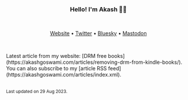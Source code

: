 <h3 align="center">Hello! I'm Akash 👋🏽</h3><br><p align="center">
						<a href="https://akashgoswami.com/">Website</a> •
						<a href="https://twitter.com/akashgoswami_">Twitter</a> •
						<a href="https://bsky.app/profile/akashgoswami.com">Bluesky</a> •
						<a href="https://hachyderm.io/@akashgoswami" rel="me">Mastodon</a>
  					</p><br><p>Latest article from my website: [DRM free books](https://akashgoswami.com/articles/removing-drm-from-kindle-books/). You can also subscribe to my [article RSS feed](https://akashgoswami.com/articles/index.xml).<p><br><sub>Last updated on 29 Aug 2023.<sub>